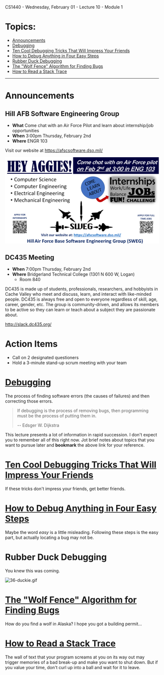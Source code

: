 CS1440 - Wednesday, February 01 - Lecture 10 - Module 1

# Topics:
* [Announcements](#announcements)
* [Debugging](#debugging)
* [Ten Cool Debugging Tricks That Will Impress Your Friends](#ten-cool-debugging-tricks-that-will-impress-your-friends)
* [How to Debug Anything in Four Easy Steps](#how-to-debug-anything-in-four-easy-steps)
* [Rubber Duck Debugging](#rubber-duck-debugging)
* [The "Wolf Fence" Algorithm for Finding Bugs](#the-wolf-fence-algorithm-for-finding-bugs)
* [How to Read a Stack Trace](#how-to-read-a-stack-trace)


------------------------------------------------------------
# Announcements

## Hill AFB Software Engineering Group

*   **What**  Come chat with an Air Force Pilot and learn about internship/job opportunities
*   **When**  3:00pm Thursday, February 2nd
*   **Where** ENGR 103

Visit our website at https://afscsoftware.dso.mil/

![](./02-hill-afb-flyer.png)


## DC435 Meeting

*   **When**  7:00pm Thursday, February 2nd
*   **Where** Bridgerland Technical College (1301 N 600 W, Logan)
    *   Room 840

DC435 is made up of students, professionals, researchers, and hobbyists in
Cache Valley who meet and discuss, learn, and interact with like-minded
people.  DC435 is always free and open to everyone regardless of skill,
age, career, gender, etc. The group is community-driven, and allows its
members to be active so they can learn or teach about a subject they are
passionate about.

http://slack.dc435.org/


# Action Items

*	Call on 2 designated questioners
*	Hold a 3-minute stand-up scrum meeting with your team



# [Debugging](../Debugging.md)

The process of finding software errors (the causes of failures) and then correcting those errors.

> If debugging is the process of removing bugs, then programming must be the process of putting them in.
>
> -- Edsger W. Dijkstra

This lecture presents a lot of information in rapid succession.  I don't expect you to remember all of this right now.  Jot brief notes about topics that you want to pursue later and **bookmark** the above link for your reference.



# [Ten Cool Debugging Tricks That Will Impress Your Friends](../Debugging.md#ten-cool-debugging-tricks-that-will-impress-your-friends)

If these tricks don't impress your friends, get better friends.



# [How to Debug Anything in Four Easy Steps](../Debugging.md#how-to-debug-anything-in-four-easy-steps)

Maybe the word *easy* is a little misleading.  Following these steps is the easy part, but actually locating a bug may not be.



# Rubber Duck Debugging

You knew this was coming.

![36-duckie.gif](./36-duckie.gif "A rubber duckie NFT, not owned by me")



# [The "Wolf Fence" Algorithm for Finding Bugs](../Debugging.md#the-wolf-fence-algorithm-for-finding-bugs)

How do you find a wolf in Alaska?  I hope you got a building permit...



# [How to Read a Stack Trace](../Debugging.md#how-to-read-a-stack-trace)

The wall of text that your program screams at you on its way out may trigger memories of a bad break-up and make you want to shut down.  But if you value your time, don't curl up into a ball and wait for it to leave.




